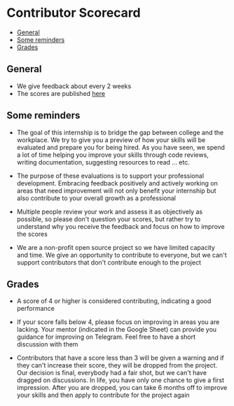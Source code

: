 # Contributor Scorecard

<!-- toc -->

- [General](#general)
- [Some reminders](#some-reminders)
- [Grades](#grades)

<!-- tocstop -->

## General

- We give feedback about every 2 weeks
- The scores are published
  [<span class="underline">here</span>](https://docs.google.com/spreadsheets/d/1a8ypuO2ODOzjp9BaRN23HWa5P7ruTKs_gHZWaPYsvy4/edit#gid=2082207396)

## Some reminders

- The goal of this internship is to bridge the gap between college and the
  workplace. We try to give you a preview of how your skills will be evaluated
  and prepare you for being hired. As you have seen, we spend a lot of time
  helping you improve your skills through code reviews, writing documentation,
  suggesting resources to read ... etc.

- The purpose of these evaluations is to support your professional development.
  Embracing feedback positively and actively working on areas that need
  improvement will not only benefit your internship but also contribute to your
  overall growth as a professional

- Multiple people review your work and assess it as objectively as possible, so
  please don't question your scores, but rather try to understand why you
  receive the feedback and focus on how to improve the scores

- We are a non-profit open source project so we have limited capacity and time.
  We give an opportunity to contribute to everyone, but we can't support
  contributors that don't contribute enough to the project

## Grades

- A score of 4 or higher is considered contributing, indicating a good
  performance

- If your score falls below 4, please focus on improving in areas you are
  lacking. Your mentor (indicated in the Google Sheet) can provide you guidance
  for improving on Telegram. Feel free to have a short discussion with them

- Contributors that have a score less than 3 will be given a warning and if they
  can't increase their score, they will be dropped from the project. Our
  decision is final, everybody had a fair shot, but we can't have dragged on
  discussions. In life, you have only one chance to give a first impression.
  After you are dropped, you can take 6 months off to improve your skills and
  then apply to contribute for the project again
